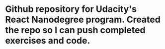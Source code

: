# Github repository for Udacity's React Nanodegree program. Created the repo so I can push completed exercises and code.
